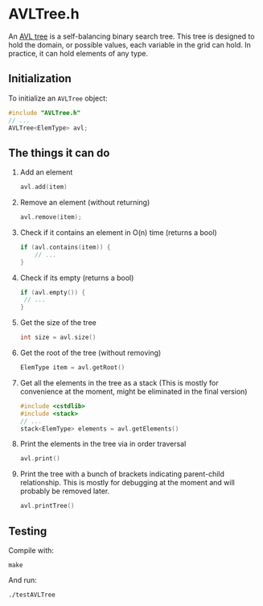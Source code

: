 # AVLTree.h
An [AVL tree](https://en.wikipedia.org/wiki/AVL_tree) is a self-balancing binary search tree. This tree is designed to hold the domain, or possible values, each variable in the grid can hold. In practice, it can hold elements of any type.

## Initialization 
To initialize an `AVLTree` object:

```c++
#include "AVLTree.h"
// ...
AVLTree<ElemType> avl;
```

## The things it can do

1. Add an element

    ```c++
    avl.add(item)
    ```

2. Remove an element (without returning)

    ```c++
    avl.remove(item);
    ```

3. Check if it contains an element in O(n) time (returns a bool)

    ```c++
    if (avl.contains(item)) {
        // ...
    }
    ```
    
3. Check if its empty (returns a bool)

    ```c++
    if (avl.empty()) {
     // ...
    }
    ```

4. Get the size of the tree

    ```c++
    int size = avl.size()
    ```

5. Get the root of the tree (without removing)

    ```c++
    ElemType item = avl.getRoot()
    ```

7. Get all the elements in the tree as a stack (This is mostly for convenience at the moment, might be eliminated in the final version)

    ```c++
    #include <cstdlib>
    #include <stack>
    // ...
    stack<ElemType> elements = avl.getElements()
    ```

6. Print the elements in the tree via in order traversal

    ```c++
    avl.print()
    ```

7. Print the tree with a bunch of brackets indicating parent-child relationship. This is mostly for debugging at the moment and will probably be removed later.

    ```c++
    avl.printTree()
    ```

## Testing
Compile with:

```
make
```

And run:

```
./testAVLTree
```

